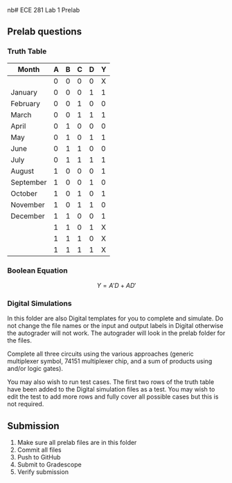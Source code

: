  nb# ECE 281 Lab 1 Prelab

## Prelab questions

### Truth Table

| Month     | A | B | C | D | Y |
|-----------|---|---|---|---|---|
|           | 0 | 0 | 0 | 0 | X |
| January   | 0 | 0 | 0 | 1 | 1 |
| February  | 0 | 0 | 1 | 0 | 0 |
| March     | 0 | 0 | 1 | 1 | 1 |
| April     | 0 | 1 | 0 | 0 | 0 |
| May       | 0 | 1 | 0 | 1 | 1 |
| June      | 0 | 1 | 1 | 0 | 0 |
| July      | 0 | 1 | 1 | 1 | 1 |
| August    | 1 | 0 | 0 | 0 | 1 |
| September | 1 | 0 | 0 | 1 | 0 |
| October   | 1 | 0 | 1 | 0 | 1 |
| November  | 1 | 0 | 1 | 1 | 0 |
| December  | 1 | 1 | 0 | 0 | 1 |
|           | 1 | 1 | 0 | 1 | X |
|           | 1 | 1 | 1 | 0 | X |
|           | 1 | 1 | 1 | 1 | X |

### Boolean Equation

$$
Y = A'D+AD'
$$

### Digital Simulations

In this folder are also Digital templates for you to complete and simulate.  Do not change the file names or the input and output labels in Digital otherwise the autograder will not work.  The autograder will look in the prelab folder for the files.

Complete all three circuits using the various approaches (generic multiplexer symbol, 74151 multiplexer chip, and a sum of products using and/or logic gates).

You may also wish to run test cases.  The first two rows of the truth table have been added to the Digital simulation files as a test.  You may wish to edit the test to add more rows and fully cover all possible cases but this is not required.

## Submission

1. Make sure all prelab files are in this folder
2. Commit all files
3. Push to GitHub
4. Submit to Gradescope
5. Verify submission
